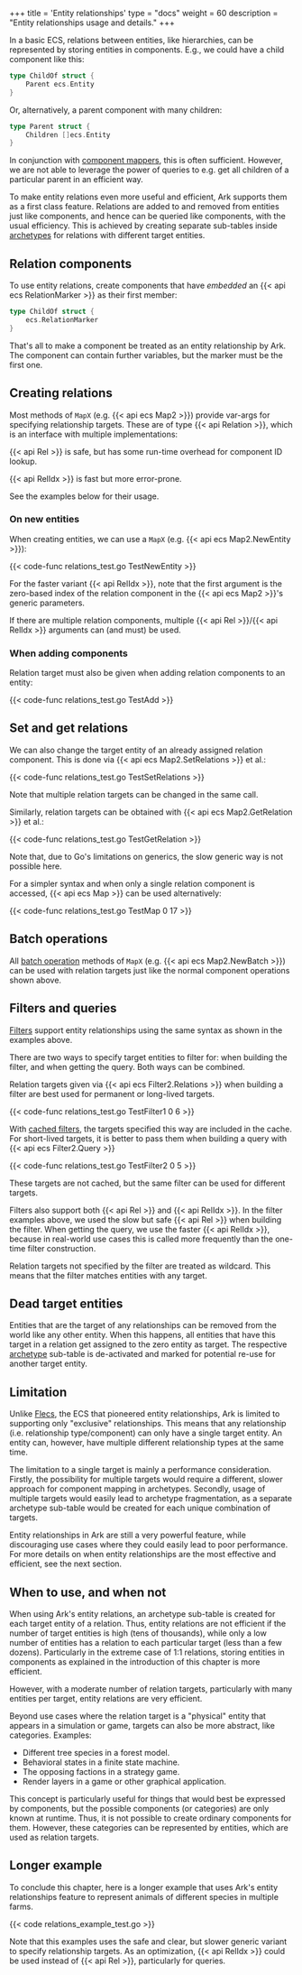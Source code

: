 +++
title = 'Entity relationships'
type = "docs"
weight = 60
description = "Entity relationships usage and details."
+++

In a basic ECS, relations between entities, like hierarchies, can be represented
by storing entities in components.
E.g., we could have a child component like this:

```go
type ChildOf struct {
    Parent ecs.Entity
}
```

Or, alternatively, a parent component with many children:

```go
type Parent struct {
    Children []ecs.Entity
}
```

In conjunction with [component mappers](../operations#component-mappers), this is often sufficient.
However, we are not able to leverage the power of queries to e.g. get all children of a particular parent in an efficient way.

To make entity relations even more useful and efficient, Ark supports them as a first class feature.
Relations are added to and removed from entities just like components,
and hence can be queried like components, with the usual efficiency.
This is achieved by creating separate sub-tables inside [archetypes](../architecture)
for relations with different target entities.

## Relation components

To use entity relations, create components that have *embedded* an {{< api ecs RelationMarker >}} as their first member:

```go
type ChildOf struct {
    ecs.RelationMarker
}
```

That's all to make a component be treated as an entity relationship by Ark.
The component can contain further variables, but the marker must be the first one.

## Creating relations

Most methods of `MapX` (e.g. {{< api ecs Map2 >}}) provide var-args for specifying relationship targets.
These are of type {{< api Relation >}}, which is an interface with multiple implementations:

{{< api Rel >}} is safe, but has some run-time overhead for component ID lookup.

{{< api RelIdx >}} is fast but more error-prone.

See the examples below for their usage.

### On new entities

When creating entities, we can use a `MapX` (e.g. {{< api ecs Map2.NewEntity >}}):

{{< code-func relations_test.go TestNewEntity >}}

For the faster variant {{< api RelIdx >}}, note that the first argument
is the zero-based index of the relation component in the {{< api ecs Map2 >}}'s generic parameters.

If there are multiple relation components, multiple {{< api Rel >}}/{{< api RelIdx >}} arguments can (and must) be used.

### When adding components

Relation target must also be given when adding relation components to an entity:

{{< code-func relations_test.go TestAdd >}}

## Set and get relations

We can also change the target entity of an already assigned relation component.
This is done via {{< api ecs Map2.SetRelations >}} et al.:

{{< code-func relations_test.go TestSetRelations >}}

Note that multiple relation targets can be changed in the same call.

Similarly, relation targets can be obtained with {{< api ecs Map2.GetRelation >}} et al.:

{{< code-func relations_test.go TestGetRelation >}}

Note that, due to Go's limitations on generics, the slow generic way is not possible here.

For a simpler syntax and when only a single relation component is accessed,
{{< api ecs Map >}} can be used alternatively:

{{< code-func relations_test.go TestMap 0 17 >}}

## Batch operations

All [batch operation](../batch) methods of `MapX` (e.g. {{< api ecs Map2.NewBatch >}}) can be used with relation targets just like the normal component operations shown above.

## Filters and queries

[Filters](../queries) support entity relationships using the same syntax as shown in the examples above.

There are two ways to specify target entities to filter for: when building the filter, and when getting the query.
Both ways can be combined.

Relation targets given via {{< api ecs Filter2.Relations >}} when building a filter are best used for permanent or long-lived targets.

{{< code-func relations_test.go TestFilter1 0 6 >}}

With [cached filters](../queries#filter-caching), the targets specified this way are included in the cache.
For short-lived targets, it is better to pass them when building a query with {{< api ecs Filter2.Query >}}

{{< code-func relations_test.go TestFilter2 0 5 >}}

These targets are not cached, but the same filter can be used for different targets.

Filters also support both {{< api Rel >}} and {{< api RelIdx >}}.
In the filter examples above, we used the slow but safe {{< api Rel >}} when building the filter.
When getting the query, we use the faster {{< api RelIdx >}},
because in real-world use cases this is called more frequently than the one-time filter construction.

Relation targets not specified by the filter are treated as wildcard.
This means that the filter matches entities with any target.

## Dead target entities

Entities that are the target of any relationships can be removed from the world like any other entity.
When this happens, all entities that have this target in a relation get assigned to the zero entity as target.
The respective [archetype](../architecture) sub-table is de-activated and marked for potential re-use for another target entity.

## Limitation

Unlike [Flecs](https://flecs.dev), the ECS that pioneered entity relationships,
Ark is limited to supporting only "exclusive" relationships.
This means that any relationship (i.e. relationship type/component) can only have a single target entity.
An entity can, however, have multiple different relationship types at the same time.

The limitation to a single target is mainly a performance consideration.
Firstly, the possibility for multiple targets would require a different,
slower approach for component mapping in archetypes.
Secondly, usage of multiple targets would easily lead to archetype fragmentation,
as a separate archetype sub-table would be created for each unique combination of targets.

Entity relationships in Ark are still a very powerful feature,
while discouraging use cases where they could easily lead to poor performance.
For more details on when entity relationships are the most effective and efficient,
see the next section.

## When to use, and when not

When using Ark's entity relations, an archetype sub-table is created for each target entity of a relation.
Thus, entity relations are not efficient if the number of target entities is high (tens of thousands),
while only a low number of entities has a relation to each particular target (less than a few dozens).
Particularly in the extreme case of 1:1 relations, storing entities in components
as explained in the introduction of this chapter is more efficient.

However, with a moderate number of relation targets, particularly with many entities per target,
entity relations are very efficient.

Beyond use cases where the relation target is a "physical" entity that appears
in a simulation or game, targets can also be more abstract, like categories.
Examples:

 - Different tree species in a forest model.
 - Behavioral states in a finite state machine.
 - The opposing factions in a strategy game.
 - Render layers in a game or other graphical application.

This concept is particularly useful for things that would best be expressed by components,
but the possible components (or categories) are only known at runtime.
Thus, it is not possible to create ordinary components for them.
However, these categories can be represented by entities, which are used as relation targets.

## Longer example

To conclude this chapter, here is a longer example that uses Ark's entity relationships feature
to represent animals of different species in multiple farms.

{{< code relations_example_test.go >}}

Note that this examples uses the safe and clear, but slower generic variant to specify relationship targets.
As an optimization, {{< api RelIdx >}} could be used instead of {{< api Rel >}}, particularly for queries.